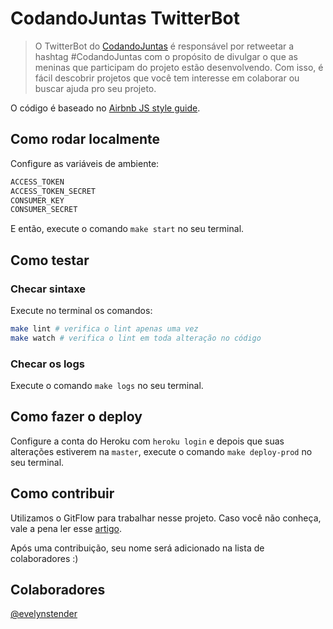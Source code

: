 # CodandoJuntas TwitterBot 

> O TwitterBot do [CodandoJuntas](https://github.com/CodandoJuntas/entenda) é responsável por retweetar a hashtag #CodandoJuntas com o propósito de divulgar o que as meninas que participam do projeto estão desenvolvendo. Com isso, é fácil descobrir projetos que você tem interesse em colaborar ou buscar ajuda pro seu projeto.


O código é baseado no [Airbnb JS style guide](https://github.com/airbnb/javascript).


## Como rodar localmente

Configure as variáveis de ambiente: 
```bash
ACCESS_TOKEN
ACCESS_TOKEN_SECRET
CONSUMER_KEY
CONSUMER_SECRET
```
E então, execute o comando `make start` no seu terminal.

## Como testar

### Checar sintaxe 
Execute no terminal os comandos: 

```bash
make lint # verifica o lint apenas uma vez
make watch # verifica o lint em toda alteração no código
```

### Checar os logs
Execute o comando `make logs` no seu terminal.

## Como fazer o deploy
Configure a conta do Heroku com `heroku login` e depois que suas alterações estiverem na  `master`, execute o comando `make deploy-prod` no seu terminal.

## Como contribuir

Utilizamos o GitFlow para trabalhar nesse projeto. Caso você não conheça, vale a pena ler esse [artigo](https://medium.com/trainingcenter/utilizando-o-fluxo-git-flow-e63d5e0d5e04).

Após uma contribuição, seu nome será adicionado na lista de colaboradores :)

## Colaboradores

[@evelynstender](https://github.com/evelynstender)
